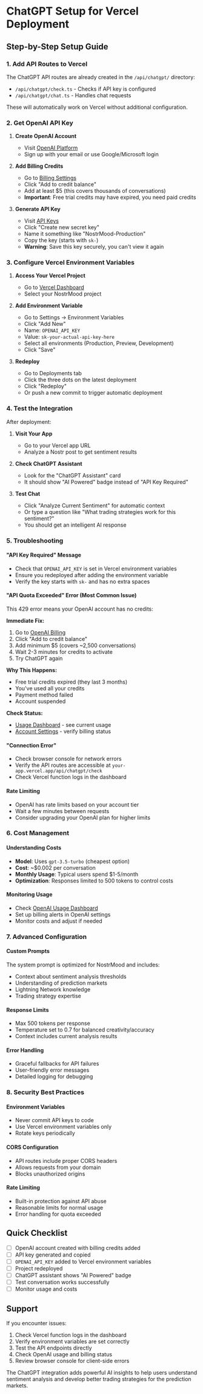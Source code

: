 # ChatGPT Setup for Vercel Deployment

## Step-by-Step Setup Guide

### 1. Add API Routes to Vercel

The ChatGPT API routes are already created in the `/api/chatgpt/` directory:
- `/api/chatgpt/check.ts` - Checks if API key is configured
- `/api/chatgpt/chat.ts` - Handles chat requests

These will automatically work on Vercel without additional configuration.

### 2. Get OpenAI API Key

1. **Create OpenAI Account**
   - Visit [OpenAI Platform](https://platform.openai.com/signup)
   - Sign up with your email or use Google/Microsoft login

2. **Add Billing Credits**
   - Go to [Billing Settings](https://platform.openai.com/settings/organization/billing)
   - Click "Add to credit balance"
   - Add at least $5 (this covers thousands of conversations)
   - **Important**: Free trial credits may have expired, you need paid credits

3. **Generate API Key**
   - Visit [API Keys](https://platform.openai.com/api-keys)
   - Click "Create new secret key"
   - Name it something like "NostrMood-Production"
   - Copy the key (starts with `sk-`)
   - **Warning**: Save this key securely, you can't view it again

### 3. Configure Vercel Environment Variables

1. **Access Your Vercel Project**
   - Go to [Vercel Dashboard](https://vercel.com/dashboard)
   - Select your NostrMood project

2. **Add Environment Variable**
   - Go to Settings → Environment Variables
   - Click "Add New"
   - Name: `OPENAI_API_KEY`
   - Value: `sk-your-actual-api-key-here`
   - Select all environments (Production, Preview, Development)
   - Click "Save"

3. **Redeploy**
   - Go to Deployments tab
   - Click the three dots on the latest deployment
   - Click "Redeploy"
   - Or push a new commit to trigger automatic deployment

### 4. Test the Integration

After deployment:

1. **Visit Your App**
   - Go to your Vercel app URL
   - Analyze a Nostr post to get sentiment results

2. **Check ChatGPT Assistant**
   - Look for the "ChatGPT Assistant" card
   - It should show "AI Powered" badge instead of "API Key Required"

3. **Test Chat**
   - Click "Analyze Current Sentiment" for automatic context
   - Or type a question like "What trading strategies work for this sentiment?"
   - You should get an intelligent AI response

### 5. Troubleshooting

#### "API Key Required" Message
- Check that `OPENAI_API_KEY` is set in Vercel environment variables
- Ensure you redeployed after adding the environment variable
- Verify the key starts with `sk-` and has no extra spaces

#### "API Quota Exceeded" Error (Most Common Issue)
This 429 error means your OpenAI account has no credits:

**Immediate Fix:**
1. Go to [OpenAI Billing](https://platform.openai.com/settings/organization/billing)
2. Click "Add to credit balance" 
3. Add minimum $5 (covers ~2,500 conversations)
4. Wait 2-3 minutes for credits to activate
5. Try ChatGPT again

**Why This Happens:**
- Free trial credits expired (they last 3 months)
- You've used all your credits
- Payment method failed
- Account suspended

**Check Status:**
- [Usage Dashboard](https://platform.openai.com/usage) - see current usage
- [Account Settings](https://platform.openai.com/settings/organization/billing) - verify billing status

#### "Connection Error"
- Check browser console for network errors
- Verify the API routes are accessible at `your-app.vercel.app/api/chatgpt/check`
- Check Vercel function logs in the dashboard

#### Rate Limiting
- OpenAI has rate limits based on your account tier
- Wait a few minutes between requests
- Consider upgrading your OpenAI plan for higher limits

### 6. Cost Management

#### Understanding Costs
- **Model**: Uses `gpt-3.5-turbo` (cheapest option)
- **Cost**: ~$0.002 per conversation
- **Monthly Usage**: Typical users spend $1-5/month
- **Optimization**: Responses limited to 500 tokens to control costs

#### Monitoring Usage
- Check [OpenAI Usage Dashboard](https://platform.openai.com/usage)
- Set up billing alerts in OpenAI settings
- Monitor costs and adjust if needed

### 7. Advanced Configuration

#### Custom Prompts
The system prompt is optimized for NostrMood and includes:
- Context about sentiment analysis thresholds
- Understanding of prediction markets
- Lightning Network knowledge
- Trading strategy expertise

#### Response Limits
- Max 500 tokens per response
- Temperature set to 0.7 for balanced creativity/accuracy
- Context includes current analysis results

#### Error Handling
- Graceful fallbacks for API failures
- User-friendly error messages
- Detailed logging for debugging

### 8. Security Best Practices

#### Environment Variables
- Never commit API keys to code
- Use Vercel environment variables only
- Rotate keys periodically

#### CORS Configuration
- API routes include proper CORS headers
- Allows requests from your domain
- Blocks unauthorized origins

#### Rate Limiting
- Built-in protection against API abuse
- Reasonable limits for normal usage
- Error handling for quota exceeded

## Quick Checklist

- [ ] OpenAI account created with billing credits added
- [ ] API key generated and copied
- [ ] `OPENAI_API_KEY` added to Vercel environment variables
- [ ] Project redeployed
- [ ] ChatGPT assistant shows "AI Powered" badge
- [ ] Test conversation works successfully
- [ ] Monitor usage and costs

## Support

If you encounter issues:

1. Check Vercel function logs in the dashboard
2. Verify environment variables are set correctly
3. Test the API endpoints directly
4. Check OpenAI usage and billing status
5. Review browser console for client-side errors

The ChatGPT integration adds powerful AI insights to help users understand sentiment analysis and develop better trading strategies for the prediction markets.